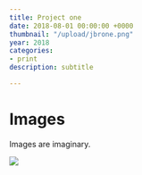 ```yaml
---
title: Project one
date: 2018-08-01 00:00:00 +0000
thumbnail: "/upload/jbrone.png"
year: 2018
categories:
- print
description: subtitle

---
```

# Images

Images are imaginary.

![](/upload/photo-1490013616775-3ca8865fb129.jpeg)